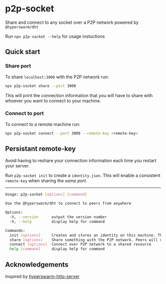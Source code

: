 # p2p-socket

Share and connect to any socket over a P2P network powered by `@hyperswarm/dht`

Run `npx p2p-socket --help` for usage instuctions

## Quick start

### Share port

To share `localhost:3000` with the P2P network run:

```bash
npx p2p-socket share --port 3000
```

This will print the connection information that you will have to share with whoever you want to connect to your machine.

### Connect to port

To connect to a remote machine run:

```bash
npx p2p-socket connect --port 3000 --remote-key <remote-key>
```

## Persistant remote-key

Avoid having to reshare your connection information each time you restart your server.

Run `p2p-socket init` to create a `identity.json`. This will enable a consistent `remote-key` when sharing the _same port_.

---

```bash
Usage: p2p-socket [options] [command]

Use the @hyperswarm/dht to connect to peers from anywhere

Options:
  -V, --version      output the version number
  -h, --help         display help for command

Commands:
  init [options]     Creates and stores an identity on this machine. The identity is secret!
  share [options]    Share something with the P2P network. Peers will use your publicKey to connect
  connect [options]  Connect over P2P network to a shared resource
  help [command]     display help for command
```

## Acknowledgements

Inspired by [hyperswarm-http-server](https://github.com/mafintosh/hyperswarm-http-server)
